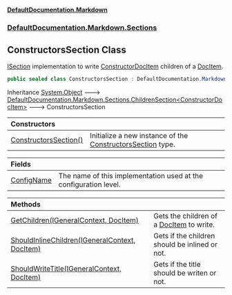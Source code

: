 #### [DefaultDocumentation\.Markdown](../../../../index.md 'index')
### [DefaultDocumentation\.Markdown\.Sections](../../../../index.md#DefaultDocumentation.Markdown.Sections 'DefaultDocumentation\.Markdown\.Sections')

## ConstructorsSection Class

[ISection](https://github.com/Doraku/DefaultDocumentation/blob/master/documentation/api/DefaultDocumentation/Api/ISection/index.md 'DefaultDocumentation\.Api\.ISection') implementation to write [ConstructorDocItem](https://github.com/Doraku/DefaultDocumentation/blob/master/documentation/api/DefaultDocumentation/Models/Members/ConstructorDocItem/index.md 'DefaultDocumentation\.Models\.Members\.ConstructorDocItem') children of a [DocItem](https://github.com/Doraku/DefaultDocumentation/blob/master/documentation/api/DefaultDocumentation/Models/DocItem/index.md 'DefaultDocumentation\.Models\.DocItem')\.

```csharp
public sealed class ConstructorsSection : DefaultDocumentation.Markdown.Sections.ChildrenSection<DefaultDocumentation.Models.Members.ConstructorDocItem>
```

Inheritance [System\.Object](https://docs.microsoft.com/en-us/dotnet/api/System.Object 'System\.Object') &#129106; [DefaultDocumentation\.Markdown\.Sections\.ChildrenSection&lt;](../ChildrenSection_T_/index.md 'DefaultDocumentation\.Markdown\.Sections\.ChildrenSection\<T\>')[ConstructorDocItem](https://github.com/Doraku/DefaultDocumentation/blob/master/documentation/api/DefaultDocumentation/Models/Members/ConstructorDocItem/index.md 'DefaultDocumentation\.Models\.Members\.ConstructorDocItem')[&gt;](../ChildrenSection_T_/index.md 'DefaultDocumentation\.Markdown\.Sections\.ChildrenSection\<T\>') &#129106; ConstructorsSection

| Constructors | |
| :--- | :--- |
| [ConstructorsSection\(\)](ConstructorsSection().md 'DefaultDocumentation\.Markdown\.Sections\.ConstructorsSection\.ConstructorsSection\(\)') | Initialize a new instance of the [ConstructorsSection](index.md 'DefaultDocumentation\.Markdown\.Sections\.ConstructorsSection') type\. |

| Fields | |
| :--- | :--- |
| [ConfigName](ConfigName.md 'DefaultDocumentation\.Markdown\.Sections\.ConstructorsSection\.ConfigName') | The name of this implementation used at the configuration level\. |

| Methods | |
| :--- | :--- |
| [GetChildren\(IGeneralContext, DocItem\)](GetChildren(IGeneralContext,DocItem).md 'DefaultDocumentation\.Markdown\.Sections\.ConstructorsSection\.GetChildren\(DefaultDocumentation\.IGeneralContext, DefaultDocumentation\.Models\.DocItem\)') | Gets the children of a [DocItem](https://github.com/Doraku/DefaultDocumentation/blob/master/documentation/api/DefaultDocumentation/Models/DocItem/index.md 'DefaultDocumentation\.Models\.DocItem') to write\. |
| [ShouldInlineChildren\(IGeneralContext, DocItem\)](ShouldInlineChildren(IGeneralContext,DocItem).md 'DefaultDocumentation\.Markdown\.Sections\.ConstructorsSection\.ShouldInlineChildren\(DefaultDocumentation\.IGeneralContext, DefaultDocumentation\.Models\.DocItem\)') | Gets if the children should be inlined or not\. |
| [ShouldWriteTitle\(IGeneralContext, DocItem\)](ShouldWriteTitle(IGeneralContext,DocItem).md 'DefaultDocumentation\.Markdown\.Sections\.ConstructorsSection\.ShouldWriteTitle\(DefaultDocumentation\.IGeneralContext, DefaultDocumentation\.Models\.DocItem\)') | Gets if the title should be writen or not\. |
